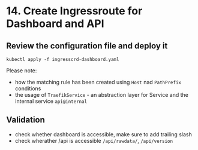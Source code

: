# 14. Create Ingressroute for Dashboard and API

## Review the configuration file and deploy it

```
kubectl apply -f ingresscrd-dashboard.yaml
```

Please note:
- how the matching rule has been created using `Host` nad `PathPrefix` conditions
- the usage of `TraefikService` - an abstraction layer for Service and the internal service `api@internal`

## Validation

- check whether dashboard is accessible, make sure to add trailing slash
- check wherather /api is accessible `/api/rawdata/`, `/api/version` 
